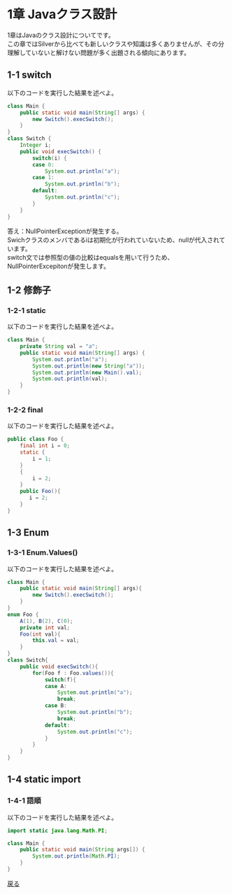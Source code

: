 # 1章 Javaクラス設計

1章はJavaのクラス設計についてです。  
この章ではSilverから比べても新しいクラスや知識は多くありませんが、その分理解していないと解けない問題が多く出題される傾向にあります。  
## 1-1 switch
以下のコードを実行した結果を述べよ。
```java
class Main {
    public static void main(String[] args) {
        new Switch().execSwitch();
    }
}
class Switch {
    Integer i;
    public void execSwitch() {
        switch(i) {
        case 0:
            System.out.println("a");
        case 1:
            System.out.println("b");
        default:
            System.out.println("c");
        }
    }
}
```  
答え：NullPointerExceptionが発生する。  
Swichクラスのメンバであるiは初期化が行われていないため、nullが代入されています。  
switch文では参照型の値の比較はequalsを用いて行うため、NullPointerExcepitonが発生します。
## 1-2 修飾子
### 1-2-1 static
以下のコードを実行した結果を述べよ。
```java
class Main {
    private String val = "a";
    public static void main(String[] args) {
        System.out.println("a");
        System.out.println(new String("a"));
        System.out.println(new Main().val);
        System.out.println(val);
    }
}
```
### 1-2-2 final
以下のコードを実行した結果を述べよ。
```java
public class Foo {
    final int i = 0;
    static {
        i = 1;
    }
    {
        i = 2;
    }
    public Foo(){
       i = 2;
    }
}
```

## 1-3 Enum
### 1-3-1 Enum.Values()
以下のコードを実行した結果を述べよ。
```java
class Main {
    public static void main(String[] args){
        new Switch().execSwitch();
    }
}
enum Foo {
    A(1), B(2), C(0);
    private int val;
    Foo(int val){
        this.val = val;
    }
}
class Switch{
    public void execSwitch(){
        for(Foo f : Foo.values()){
            switch(f){
            case A:
                System.out.println("a");
                break;
            case B:
                System.out.println("b");
                break;
            default:
                System.out.println("c");
            }
        }
    }
}
```

## 1-4 static import
### 1-4-1 語順
以下のコードを実行した結果を述べよ。
```java
import static java.lang.Math.PI;

class Main {
	public static void main(String args[]) {
		System.out.println(Math.PI);
	}
}
```


[戻る](https://github.com/sanotyan1202/JavaGold)

